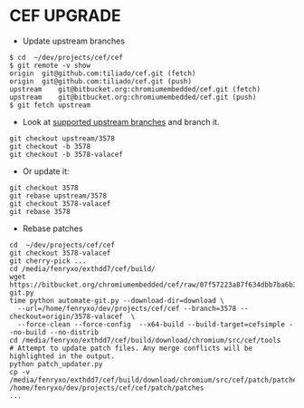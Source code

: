 CEF UPGRADE
===========

* Update upstream branches

```
$ cd  ~/dev/projects/cef/cef
$ git remote -v show
origin	git@github.com:tiliado/cef.git (fetch)
origin	git@github.com:tiliado/cef.git (push)
upstream	git@bitbucket.org:chromiumembedded/cef.git (fetch)
upstream	git@bitbucket.org:chromiumembedded/cef.git (push)
$ git fetch upstream
```

* Look at [supported upstream branches](https://bitbucket.org/chromiumembedded/cef/wiki/BranchesAndBuilding)
  and branch it.

```
git checkout upstream/3578
git checkout -b 3578
git checkout -b 3578-valacef
```

* Or update it:

```
git checkout 3578
git rebase upstream/3578
git checkout 3578-valacef
git rebase 3578
```

* Rebase patches

```
cd  ~/dev/projects/cef/cef
git checkout 3578-valacef
git cherry-pick ...
cd /media/fenryxo/exthdd7/cef/build/
wget https://bitbucket.org/chromiumembedded/cef/raw/07f57223a87f634dbb7ba6b3960251225413b9ac/tools/automate/automate-git.py
time python automate-git.py --download-dir=download \
  --url=/home/fenryxo/dev/projects/cef/cef --branch=3578 --checkout=origin/3578-valacef  \
  --force-clean --force-config  --x64-build --build-target=cefsimple --no-build --no-distrib
cd /media/fenryxo/exthdd7/cef/build/download/chromium/src/cef/tools
# Attempt to update patch files. Any merge conflicts will be highlighted in the output.
python patch_updater.py
cp -v /media/fenryxo/exthdd7/cef/build/download/chromium/src/cef/patch/patches/* /home/fenryxo/dev/projects/cef/cef/patch/patches
...
```
